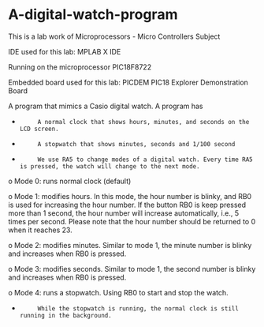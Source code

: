 # A-digital-watch-program
This is a lab work of Microprocessors - Micro Controllers Subject

IDE used for this lab: MPLAB X IDE

Running on the microprocessor PIC18F8722

Embedded board used for this lab: PICDEM PIC18 Explorer Demonstration Board

A program that mimics a Casio digital watch. A program has

-          A normal clock that shows hours, minutes, and seconds on the LCD screen.

-          A stopwatch that shows minutes, seconds and 1/100 second

-          We use RA5 to change modes of a digital watch. Every time RA5 is pressed, the watch will change to the next mode.

o   Mode 0: runs normal clock (default)

o   Mode 1: modifies hours. In this mode, the hour number is blinky, and RB0 is used for increasing the hour number.  If the button RB0 is keep pressed more than 1 second, the hour number will increase automatically, i.e., 5 times per second. Please note that the hour number should be returned to 0 when it reaches 23.

o   Mode 2: modifies minutes. Similar to mode 1, the minute number is blinky and increases when RB0 is pressed.

o   Mode 3: modifies seconds. Similar to mode 1, the second number is blinky and increases when RB0 is pressed.

o   Mode 4: runs a stopwatch. Using RB0 to start and stop the watch.  

-          While the stopwatch is running, the normal clock is still running in the background.


 
